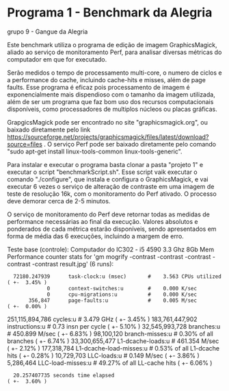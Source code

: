# Programa 1 - Benchmark da Alegria
grupo 9 - Gangue da Alegria

 Este benchmark utiliza o programa de edição de imagem GraphicsMagick, aliado ao serviço de monitoramento Perf, para analisar diversas métricas do computador em que for executado. 

 Serão medidos o tempo de processamento multi-core, o numero de ciclos e a performance do cache, incluindo cache-hits e misses, além de page faults. Esse programa é eficaz pois processamento de imagem é exponencialmente mais dispendioso com o tamanho da imagem utilizada, além de ser um programa que faz bom uso dos recursos computacionais disponíveis, como processadores de multiplos núcleos ou placas gráficas.

  GrapgicsMagick pode ser encontrado no site "graphicsmagick.org", ou baixado diretamente pelo link  https://sourceforge.net/projects/graphicsmagick/files/latest/download?source=files . O serviço Perf pode ser baixado diretamente pelo comando "sudo apt-get install linux-tools-common linux-tools-generic".

  Para instalar e executar o programa basta clonar a pasta "projeto 1" e executar o script "benchmarkScript.sh". Esse script vaik executar o comando "./configure", que instala e configura o GraphicsMagick, e vai executar 6 vezes o serviço de alteração de contraste em uma imagem de teste de resolução 16k, com o monitoramento do Perf ativado. O processo deve demorar cerca de 2-5 minutos.

 O serviço de monitoramento do Perf deve retornar todas as medidas de performance necessárias ao final da execução. Valores absolutos e ponderados de cada métrica estarão disponíveis, sendo apresentados em forma de média das 6 execuções, incluindo a margem de erro.

Teste base (controle): Computador do IC302 - i5 4590 3.3 Ghz 8Gb Mem
Performance counter stats for 'gm mogrify -contrast -contrast -contrast -contrast -contrast result.jpg' (6 runs):

      72180.247939      task-clock:u (msec)       #    3.563 CPUs utilized            ( +-  3.45% )
                 0      context-switches:u        #    0.000 K/sec                  
                 0      cpu-migrations:u          #    0.000 K/sec                  
           356,847      page-faults:u             #    0.005 M/sec                    ( +-  0.00% )
   251,115,894,786      cycles:u                  #    3.479 GHz                      ( +-  3.45% )
   183,761,447,902      instructions:u            #    0.73  insn per cycle           ( +-  5.10% )
    32,545,993,728      branches:u                #  450.899 M/sec                    ( +-  6.83% )
        98,100,120      branch-misses:u           #    0.30% of all branches          ( +-  6.74% )
    33,300,655,477      L1-dcache-loads:u         #  461.354 M/sec                    ( +-  2.12% )
       177,318,784      L1-dcache-load-misses:u   #    0.53% of all L1-dcache hits    ( +-  0.28% )
        10,729,703      LLC-loads:u               #    0.149 M/sec                    ( +-  3.86% )
         5,286,464      LLC-load-misses:u         #   49.27% of all LL-cache hits     ( +-  6.06% )

      20.257407735 seconds time elapsed                                          ( +-  3.60% )

